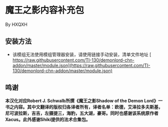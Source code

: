 # 魔王之影内容补充包
By HXQXH

## 安装方法
- 该模组无法使用模组管理器安装，请使用链接手动安装，清单文件地址 [ https://raw.githubusercontent.com/TI-130/demonlord-chn-addon/master/module.json](https://raw.githubusercontent.com/TI-130/demonlord-chn-addon/master/module.json)

## 鸣谢
**本汉化对应Robert J. Schwalb所撰《魔王之影Shadow of the Demon Lord》一书之内容。其中文翻译的版权归各译者所有，译者名单：欧德，艾泽拉多夫斯基，尼可波拉斯，吉吉，左摄提三，海豹，五大湖，豪哥。同时也感谢该系统原作者Xacus。此外感谢Shiki提供的法术合集包。**
